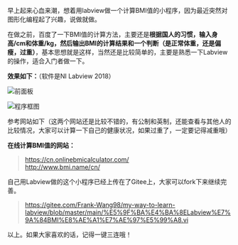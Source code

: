 






早上起来心血来潮，想着用labview做一个计算BMI值的小程序，因为最近突然对图形化编程起了兴趣，说做就做。


在做之前，百度了一下BMI值的计算方法，主要还是**根据国人的习惯，输入身高/cm和体重/kg，然后输出BMI的计算结果和一个判断（是正常体重，还是偏瘦，过重）**，基本思想就是这样，当然还是比较简单的，主要是熟悉一下Labview的操作，适合入门者做一下。


**效果如下：**（软件是NI Labview 2018）


![前面板](https://img-blog.csdnimg.cn/20210424111715307.png?x-oss-process=image/watermark,type_ZmFuZ3poZW5naGVpdGk,shadow_10,text_aHR0cHM6Ly9ibG9nLmNzZG4ubmV0L3FxXzQwMzQ0Nzkw,size_16,color_FFFFFF,t_70)


![程序框图](https://img-blog.csdnimg.cn/20210424111715313.png?x-oss-process=image/watermark,type_ZmFuZ3poZW5naGVpdGk,shadow_10,text_aHR0cHM6Ly9ibG9nLmNzZG4ubmV0L3FxXzQwMzQ0Nzkw,size_16,color_FFFFFF,t_70)


参考网站如下（这两个网站还是比较不错的，有公制和英制，还能查看与其他人的比较情况，大家可以计算一下自己的健康状况，如果过重了，一定要记得减重哦）


**在线计算BMI值的网站：**



> 
> https://cn.onlinebmicalculator.com/  
>  http://www.bmi.name/cn/
> 
> 
> 


自己用Labview做的这个小程序已经上传在了Gitee上，大家可以fork下来继续完善。



> 
> https://gitee.com/Frank-Wang98/my-way-to-learn-labview/blob/master/main/%E5%9F%BA%E4%BA%8ELabview%E7%9A%84BMI%E8%AE%A1%E7%AE%97%E5%99%A8.vi
> 
> 
> 


以上。如果大家喜欢的话，记得一键三连哦！





